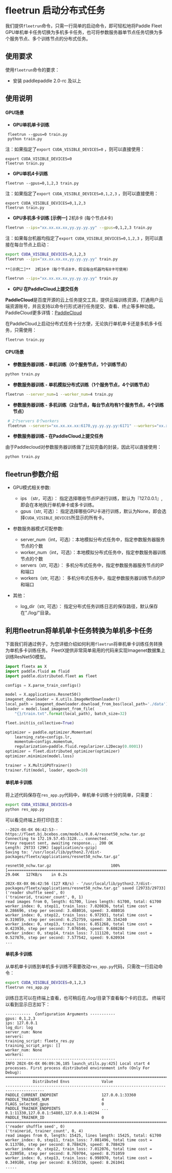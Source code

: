 # fleetrun 启动分布式任务

我们提供`fleetrun`命令，只需一行简单的启动命令，即可轻松地将Paddle Fleet GPU单机单卡任务切换为多机多卡任务，也可将参数服务器单节点任务切换为多个服务节点、多个训练节点的分布式任务。

## 使用要求
使用`fleetrun`命令的要求：
- 安装 paddlepaddle 2.0-rc 及以上

## 使用说明
####  GPU场景
- **GPU单机单卡训练**

```
 fleetrun --gpus=0 train.py
 python train.py
```

注：如果指定了`export CUDA_VISIBLE_DEVICES=0` ，则可以直接使用：
```
export CUDA_VISIBLE_DEVICES=0
fleetrun train.py
```

- **GPU单机4卡训练**

```
fleetrun --gpus=0,1,2,3 train.py
```

注：如果指定了```export CUDA_VISIBLE_DEVICES=0,1,2,3``` ，则可以直接使用：
```
export CUDA_VISIBLE_DEVICES=0,1,2,3
fleetrun train.py
```

- **GPU多机多卡训练**
**[示例一]** 2机8卡 (每个节点4卡)
```sh
fleetrun --ips="xx.xx.xx.xx,yy.yy.yy.yy" --gpus=0,1,2,3 train.py
```
注：如果每台机器均指定了```export CUDA_VISIBLE_DEVICES=0,1,2,3``` ，则可以直接在每台节点上启动：
```sh
export CUDA_VISIBLE_DEVICES=0,1,2,3
fleetrun --ips="xx.xx.xx.xx,yy.yy.yy.yy" train.py
```

	**[示例二]**  2机16卡（每个节点8卡，假设每台机器均有8卡可使用）
```sh
fleetrun --ips="xx.xx.xx.xx,yy.yy.yy.yy" train.py
```

- **GPU 在PaddleCloud上提交任务**

**PaddleCloud**是百度开源的云上任务提交工具，提供云端训练资源，打通⽤户云端资源账号，并且支持以命令行形式进行任务提交、查看、终止等多种功能。PaddleCloud更多详情：[PaddleCloud](https://github.com/PaddlePaddle/PaddleCloud "PaddleCloud")

  在PaddleCloud上启动分布式任务十分方便，无论执行单机单卡还是多机多卡任务，只需使用：
```sh
fleetrun train.py 
```

####  CPU场景

- **参数服务器训练 - 单机训练（0个服务节点，1个训练节点）**

```sh
python train.py
```

- **参数服务器训练 - 单机模拟分布式训练（1个服务节点，4个训练节点）**

```sh
fleetrun --server_num=1 --worker_num=4 train.py
```

- **参数服务器训练 - 多机训练（2台节点，每台节点均有1个服务节点，4个训练节点）**

```sh
 # 2个servers 8个workers
 fleetrun --servers="xx.xx.xx.xx:6170,yy.yy.yy.yy:6171" --workers="xx.xx.xx.xx:6172,xx.xx.xx.xx:6173,xx.xx.xx.xx:6174,xx.xx.xx.xx:6175,yy.yy.yy.yy:6176,yy.yy.yy.yy:6177,yy.yy.yy.yy:6178,yy.yy.yy.yy:6179" train.py
```

- **参数服务器训练 - 在PaddleCloud上提交任务**

由于Paddlecloud对参数服务器训练做了比较完备的封装，因此可以直接使用：
```sh
python train.py
```

## fleetrun参数介绍
- GPU模式相关参数:
	- ips （str，可选）： 指定选择哪些节点IP进行训练，默认为『127.0.0.1』, 即会在本地执行单机单卡或多卡训练。
	- gpus（str, 可选）： 指定选择哪些GPU卡进行训练，默认为None，即会选择`CUDA_VISIBLE_DEVICES`所显示的所有卡。

- 参数服务器模式可配参数:
	- server_num（int，可选）：本地模拟分布式任务中，指定参数服务器服务节点的个数
	- worker_num（int，可选）：本地模拟分布式任务中，指定参数服务器训练节点的个数
	- servers（str, 可选）： 多机分布式任务中，指定参数服务器服务节点的IP和端口
	- workers（str, 可选）： 多机分布式任务中，指定参数服务器训练节点的IP和端口

- 其他：
	- log_dir（str, 可选）： 指定分布式任务训练日志的保存路径，默认保存在"./log/"目录。


## 利用fleetrun将单机单卡任务转换为单机多卡任务
下面我们将通过例子，为您详细介绍如何利用`fleetrun`将单机单卡训练任务转换为单机多卡训练任务。
FleetX提供非常简单易用的代码来实现Imagenet数据集上训练ResNet50模型。
```py
import fleetx as X
import paddle.fluid as fluid
import paddle.distributed.fleet as fleet

configs = X.parse_train_configs()

model = X.applications.Resnet50()
imagenet_downloader = X.utils.ImageNetDownloader()
local_path = imagenet_downloader.download_from_bos(local_path='./data')
loader = model.load_imagenet_from_file(
    "{}/train.txt".format(local_path), batch_size=32)

fleet.init(is_collective=True)

optimizer = paddle.optimizer.Momentum(
    learning_rate=configs.lr,
    momentum=configs.momentum,
    regularization=paddle.fluid.regularizer.L2Decay(0.0001))
optimizer = fleet.distributed_optimizer(optimizer)
optimizer.minimize(model.loss)

trainer = X.MultiGPUTrainer()
trainer.fit(model, loader, epoch=10)
```
#### 单机单卡训练
将上述代码保存在`res_app.py`代码中，单机单卡训练十分的简单，只需要：
```sh
export CUDA_VISIBLE_DEVICES=0
python res_app.py
```
可以看见终端上将打印日志：
```
--202X-0X-0X 06:42:53--  https://fleet.bj.bcebos.com/models/0.0.4/resnet50_nchw.tar.gz
Connecting to 172.19.57.45:3128... connected.
Proxy request sent, awaiting response... 200 OK
Length: 29733 (29K) [application/x-gzip]
Saving to: ‘/usr/local/lib/python2.7/dist-packages/fleetx/applications/resnet50_nchw.tar.gz’

resnet50_nchw.tar.gz                          100%[==============================================================================================>]  29.04K   127KB/s    in 0.2s

202X-0X-0X 06:42:56 (127 KB/s) - ‘/usr/local/lib/python2.7/dist-packages/fleetx/applications/resnet50_nchw.tar.gz’ saved [29733/29733]
('reader shuffle seed', 0)
('trainerid, trainer_count', 0, 1)
read images from 0, length: 61700, lines length: 61700, total: 61700
worker_index: 0, step11, train_loss: 7.020836, total time cost = 0.286696, step per second: 3.488016, speed: 3.488016
worker_index: 0, step12, train_loss: 6.972931, total time cost = 0.319859, step per second: 6.252759, speed: 30.154240
worker_index: 0, step13, train_loss: 6.851268, total time cost = 0.423936, step per second: 7.076546, speed: 9.608284
worker_index: 0, step14, train_loss: 7.111120, total time cost = 0.527876, step per second: 7.577542, speed: 9.620934
...
```
#### 单机多卡训练
从单机单卡训练到单机多卡训练不需要改动`res_app.py`代码，只需改一行启动命令：
```sh
export CUDA_VISIBLE_DEVICES=0,1,2,3
fleetrun res_app.py
```
训练日志可以在终端上查看，也可稍后在./log/目录下查看每个卡的日志。
终端可以看到显示日志如下：
```
-----------  Configuration Arguments -----------
gpus: 0,1,2,3
ips: 127.0.0.1
log_dir: log
server_num: None
servers:
training_script: fleetx_res.py
training_script_args: []
worker_num: None
workers:
------------------------------------------------
INFO 202X-0X-0X 06:09:36,185 launch_utils.py:425] Local start 4 processes. First process distributed environment info (Only For Debug):
=======================================================================================
            Distributed Envs              Value
---------------------------------------------------------------------------------------
PADDLE_CURRENT_ENDPOINT                   127.0.0.1:33360
PADDLE_TRAINERS_NUM                       4
FLAGS_selected_gpus                       0
PADDLE_TRAINER_ENDPOINTS                  ... 0.1:11330,127.0.0.1:54803,127.0.0.1:49294
PADDLE_TRAINER_ID                         0
=======================================================================================
('reader shuffle seed', 0)
('trainerid, trainer_count', 0, 4)
read images from 0, length: 15425, lines length: 15425, total: 61700
worker_index: 0, step11, train_loss: 7.081496, total time cost = 0.113786, step per second: 8.788429, speed: 8.788429
worker_index: 0, step12, train_loss: 7.012076, total time cost = 0.228058, step per second: 8.769704, speed: 8.751059
worker_index: 0, step13, train_loss: 6.998970, total time cost = 0.349108, step per second: 8.593330, speed: 8.261041
.....
```

